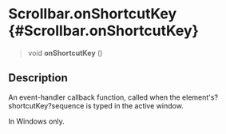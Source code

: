 Scrollbar.onShortcutKey {#Scrollbar.onShortcutKey}
=======================

> void **onShortcutKey** ()

Description
-----------

An event-handler callback function, called when the
element\'s?shortcutKey?sequence is typed in the active window.

In Windows only.
